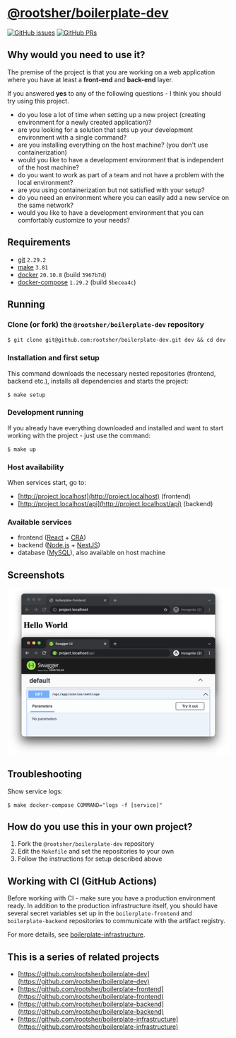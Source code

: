 # [@rootsher/boilerplate-dev](https://github.com/rootsher/boilerplate-dev)

[![GitHub issues](https://img.shields.io/github/issues/rootsher/boilerplate-dev.svg)](https://github.com/rootsher/boilerplate-dev/issues)
[![GitHub PRs](https://img.shields.io/github/issues-pr/rootsher/boilerplate-dev.svg)](https://github.com/rootsher/boilerplate-dev/pulls)

## Why would you need to use it?

The premise of the project is that you are working on a web application where 
you have at least a **front-end** and **back-end** layer.

If you answered **yes** to any of the following questions - I think you should try using this project.

* do you lose a lot of time when setting up a new project (creating environment for a newly created application)?
* are you looking for a solution that sets up your development environment with a single command?
* are you installing everything on the host machine? (you don't use containerization)
* would you like to have a development environment that is independent of the host machine?
* do you want to work as part of a team and not have a problem with the local environment?
* are you using containerization but not satisfied with your setup?
* do you need an environment where you can easily add a new service on the same network?
* would you like to have a development environment that you can comfortably customize to your needs?

## Requirements

* [git](https://git-scm.com/downloads) `2.29.2`
* [make](https://www.gnu.org/software/make) `3.81`
* [docker](https://docs.docker.com/engine/install) `20.10.8` (build `3967b7d`)
* [docker-compose](https://docs.docker.com/compose/install) `1.29.2` (build `5becea4c`)

## Running

### Clone (or fork) the `@rootsher/boilerplate-dev` repository

```shell
$ git clone git@github.com:rootsher/boilerplate-dev.git dev && cd dev
```

### Installation and first setup

This command downloads the necessary nested repositories (frontend, 
backend etc.), installs all dependencies and starts the project:

```shell
$ make setup
```

### Development running

If you already have everything downloaded and installed and 
want to start working with the project - just use the command:

```shell
$ make up
```

### Host availability

When services start, go to:

* [http://project.localhost](http://project.localhost) (frontend)
* [http://project.localhost/api](http://project.localhost/api) (backend)

### Available services

* frontend ([React](https://reactjs.org) + [CRA](https://create-react-app.dev))
* backend ([Node.js](https://nodejs.org) + [NestJS](https://nestjs.com))
* database ([MySQL](https://www.mysql.com)), also available on host machine

## Screenshots

<img src="https://raw.githubusercontent.com/rootsher/boilerplate-dev/master/docs/assets/img/browser.png">

## Troubleshooting

Show service logs:

```shell
$ make docker-compose COMMAND="logs -f [service]"
```

## How do you use this in your own project?

1. Fork the `@rootsher/boilerplate-dev` repository
2. Edit the `Makefile` and set the repositories to your own
3. Follow the instructions for setup described above

## Working with CI (GitHub Actions)


Before working with CI - make sure you have a production environment ready.
In addition to the production infrastructure itself, you should have several secret
variables set up in the `boilerplate-frontend` and `boilerplate-backend` repositories
to communicate with the artifact registry.

For more details, see [boilerplate-infrastructure](https://github.com/rootsher/boilerplate-infrastructure).

## This is a series of related projects

* [https://github.com/rootsher/boilerplate-dev](https://github.com/rootsher/boilerplate-dev)
* [https://github.com/rootsher/boilerplate-frontend](https://github.com/rootsher/boilerplate-frontend)
* [https://github.com/rootsher/boilerplate-backend](https://github.com/rootsher/boilerplate-backend)
* [https://github.com/rootsher/boilerplate-infrastructure](https://github.com/rootsher/boilerplate-infrastructure)
